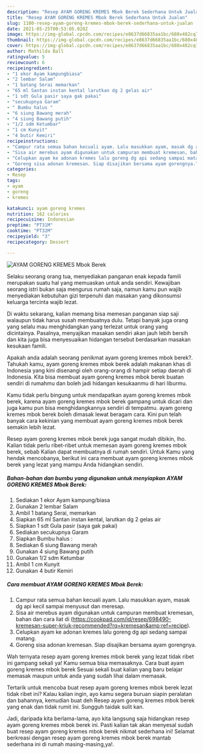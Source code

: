 ```yaml
---
description: "Resep AYAM GORENG KREMES Mbok Berek Sederhana Untuk Jualan"
title: "Resep AYAM GORENG KREMES Mbok Berek Sederhana Untuk Jualan"
slug: 1100-resep-ayam-goreng-kremes-mbok-berek-sederhana-untuk-jualan
date: 2021-05-25T00:53:05.020Z
image: https://img-global.cpcdn.com/recipes/e8637d66835aa1bc/680x482cq70/ayam-goreng-kremes-mbok-berek-foto-resep-utama.jpg
thumbnail: https://img-global.cpcdn.com/recipes/e8637d66835aa1bc/680x482cq70/ayam-goreng-kremes-mbok-berek-foto-resep-utama.jpg
cover: https://img-global.cpcdn.com/recipes/e8637d66835aa1bc/680x482cq70/ayam-goreng-kremes-mbok-berek-foto-resep-utama.jpg
author: Mathilda Ball
ratingvalue: 5
reviewcount: 6
recipeingredient:
- "1 ekor Ayam kampungbiasa"
- "2 lembar Salam"
- "1 batang Serai memarkan"
- "65 ml Santan instan kental larutkan dg 2 gelas air"
- "1 sdt Gula pasir saya gak pakai"
- "secukupnya Garam"
- " Bumbu halus "
- "6 siung Bawang merah"
- "4 siung Bawang putih"
- "1/2 sdm Ketumbar"
- "1 cm Kunyit"
- "4 butir Kemiri"
recipeinstructions:
- "Campur rata semua bahan kecuali ayam. Lalu masukkan ayam, masak dg api kecil sampai menyusut dan meresap."
- "Sisa air merebus ayam digunakan untuk campuran membuat kremesan, bahan dan cara liat di (https://cookpad.com/id/resep/698490-kremesan-super-kriuk-recommended?rq=kremesan&amp;ref=recipe)."
- "Celupkan ayam ke adonan kremes lalu goreng dg api sedang sampai matang."
- "Goreng sisa adonan kremesan. Siap disajikan bersama ayam gorengnya."
categories:
- Resep
tags:
- ayam
- goreng
- kremes

katakunci: ayam goreng kremes 
nutrition: 162 calories
recipecuisine: Indonesian
preptime: "PT31M"
cooktime: "PT32M"
recipeyield: "3"
recipecategory: Dessert

---
```



![AYAM GORENG KREMES Mbok Berek](https://img-global.cpcdn.com/recipes/e8637d66835aa1bc/680x482cq70/ayam-goreng-kremes-mbok-berek-foto-resep-utama.jpg)

Selaku seorang orang tua, menyediakan panganan enak kepada famili merupakan suatu hal yang memuaskan untuk anda sendiri. Kewajiban seorang istri bukan saja mengurus rumah saja, namun kamu pun wajib menyediakan kebutuhan gizi terpenuhi dan masakan yang dikonsumsi keluarga tercinta wajib lezat.

Di waktu  sekarang, kalian memang bisa memesan panganan siap saji walaupun tidak harus susah membuatnya dulu. Tetapi banyak juga orang yang selalu mau menghidangkan yang terlezat untuk orang yang dicintainya. Pasalnya, menyajikan masakan sendiri akan jauh lebih bersih dan kita juga bisa menyesuaikan hidangan tersebut berdasarkan masakan kesukaan famili. 



Apakah anda adalah seorang penikmat ayam goreng kremes mbok berek?. Tahukah kamu, ayam goreng kremes mbok berek adalah makanan khas di Indonesia yang kini disenangi oleh orang-orang di hampir setiap daerah di Indonesia. Kita bisa membuat ayam goreng kremes mbok berek buatan sendiri di rumahmu dan boleh jadi hidangan kesukaanmu di hari liburmu.

Kamu tidak perlu bingung untuk mendapatkan ayam goreng kremes mbok berek, karena ayam goreng kremes mbok berek gampang untuk dicari dan juga kamu pun bisa menghidangkannya sendiri di tempatmu. ayam goreng kremes mbok berek boleh dimasak lewat beragam cara. Kini pun telah banyak cara kekinian yang membuat ayam goreng kremes mbok berek semakin lebih lezat.

Resep ayam goreng kremes mbok berek juga sangat mudah dibikin, lho. Kalian tidak perlu ribet-ribet untuk memesan ayam goreng kremes mbok berek, sebab Kalian dapat membuatnya di rumah sendiri. Untuk Kamu yang hendak mencobanya, berikut ini cara membuat ayam goreng kremes mbok berek yang lezat yang mampu Anda hidangkan sendiri.

<!--inarticleads1-->

##### Bahan-bahan dan bumbu yang digunakan untuk menyiapkan AYAM GORENG KREMES Mbok Berek:

1. Sediakan 1 ekor Ayam kampung/biasa
1. Gunakan 2 lembar Salam
1. Ambil 1 batang Serai, memarkan
1. Siapkan 65 ml Santan instan kental, larutkan dg 2 gelas air
1. Siapkan 1 sdt Gula pasir (saya gak pakai)
1. Sediakan secukupnya Garam
1. Siapkan  Bumbu halus :
1. Sediakan 6 siung Bawang merah
1. Gunakan 4 siung Bawang putih
1. Gunakan 1/2 sdm Ketumbar
1. Ambil 1 cm Kunyit
1. Gunakan 4 butir Kemiri




<!--inarticleads2-->

##### Cara membuat AYAM GORENG KREMES Mbok Berek:

1. Campur rata semua bahan kecuali ayam. Lalu masukkan ayam, masak dg api kecil sampai menyusut dan meresap.
1. Sisa air merebus ayam digunakan untuk campuran membuat kremesan, bahan dan cara liat di (https://cookpad.com/id/resep/698490-kremesan-super-kriuk-recommended?rq=kremesan&amp;ref=recipe).
1. Celupkan ayam ke adonan kremes lalu goreng dg api sedang sampai matang.
1. Goreng sisa adonan kremesan. Siap disajikan bersama ayam gorengnya.




Wah ternyata resep ayam goreng kremes mbok berek yang lezat tidak ribet ini gampang sekali ya! Kamu semua bisa memasaknya. Cara buat ayam goreng kremes mbok berek Sesuai sekali buat kalian yang baru belajar memasak maupun untuk anda yang sudah lihai dalam memasak.

Tertarik untuk mencoba buat resep ayam goreng kremes mbok berek lezat tidak ribet ini? Kalau kalian ingin, ayo kamu segera buruan siapin peralatan dan bahannya, kemudian buat deh Resep ayam goreng kremes mbok berek yang enak dan tidak rumit ini. Sungguh taidak sulit kan. 

Jadi, daripada kita berlama-lama, ayo kita langsung saja hidangkan resep ayam goreng kremes mbok berek ini. Pasti kalian tak akan menyesal sudah buat resep ayam goreng kremes mbok berek nikmat sederhana ini! Selamat berkreasi dengan resep ayam goreng kremes mbok berek mantab sederhana ini di rumah masing-masing,ya!.

